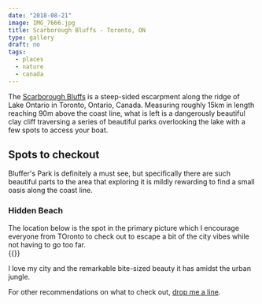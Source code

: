 ```yaml
---
date: "2018-08-21"
image: IMG_7666.jpg
title: Scarborough Bluffs - Toronto, ON
type: gallery
draft: no
tags:
  - places
  - nature
  - canada
---
```


The [Scarborough Bluffs](https://en.wikipedia.org/wiki/Scarborough_Bluffs) 
is a steep-sided escarpment along the ridge of Lake Ontario in Toronto, Ontario, Canada. Measuring roughly 15km in length reaching 90m above the coast line, what is left is a dangerously beautiful clay cliff traversing a series of beautiful parks overlooking the lake with a few spots to access your boat.  


## Spots to checkout  

Bluffer's Park is definitely a must see, but specifically there are such beautiful parts to the area that exploring it is mildly rewarding to find a small oasis along the coast line.  

### Hidden Beach  

The location below is the spot in the primary picture which I encourage everyone from TOronto to check out to escape a bit of the city vibes while not having to go too far.  
{{<osm mapName = "doris-mccarthy-48475_522209"  >}}

  
I love my city and the remarkable bite-sized beauty it has amidst the urban jungle.  

For other recommendations on what to check out, [drop me a line](mailto:me@estebanvalencia.com?subject=estebanvalencia.com%20Contact). 

